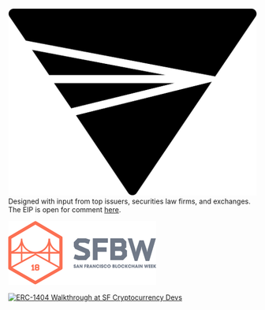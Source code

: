 ![alt text](img/logo.png "ERC-1404")
Designed with input from top issuers, securities law firms, and exchanges. 
The EIP is open for comment [here](https://github.com/ethereum/EIPs/issues/1404).

[![ERC-1404 Walkthrough at SF Blockchain Week](img/misc/blockchain-week-logo.png)](https://www.youtube.com/watch?v=qQQkn361niI)

[![ERC-1404 Walkthrough at SF Cryptocurrency Devs](sf-cryptocurrency-devs-logo.png)](https://www.youtube.com/watch?v=DCCXEQfX0w8)



